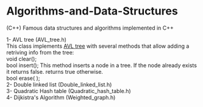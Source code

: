 # Algorithms-and-Data-Structures</br>
(C++) Famous data structures and algorithms implemented in C++</br>

1- AVL tree (AVL_tree.h)</br>
  This class implements <a href="https://en.wikipedia.org/wiki/AVL_tree">AVL tree</a> with several methods
  that allow adding a retriving info from the tree:</br>
        void clear();</br>
        bool insert(); This method inserts a node in a tree. If the node already exists it returns false. returns true otherwise.</br>
        bool erase( );</br>
2- Double linked list (Double_linked_list.h) </br>
3- Quadratic Hash table (Quadratic_hash_table.h)</br>
4- Dijkistra's Algorithm (Weighted_graph.h)</br>

